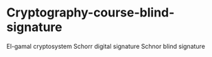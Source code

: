 # Cryptography-course-blind-signature
El-gamal cryptosystem
Schorr digital signature
Schnor blind signature
